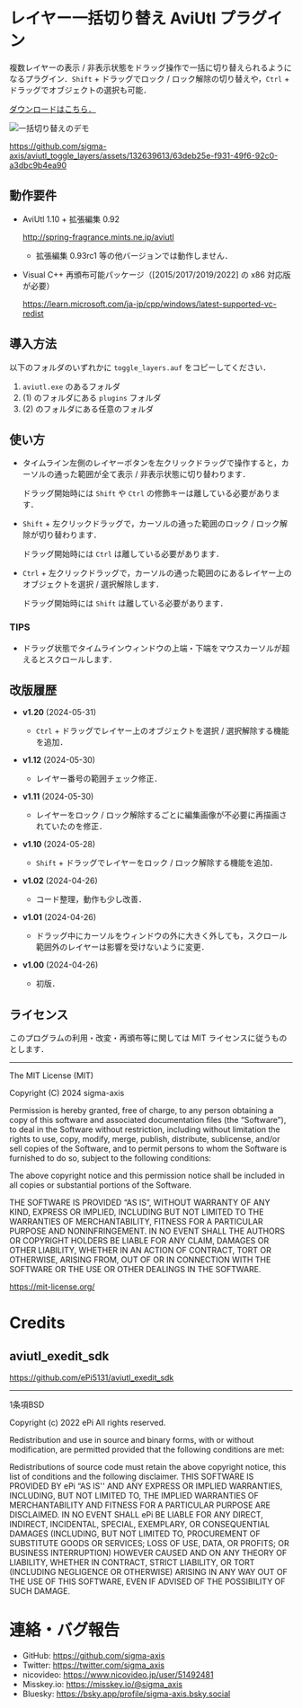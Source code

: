# レイヤー一括切り替え AviUtl プラグイン

複数レイヤーの表示 / 非表示状態をドラッグ操作で一括に切り替えられるようになるプラグイン．`Shift` + ドラッグでロック / ロック解除の切り替えや，`Ctrl` + ドラッグでオブジェクトの選択も可能．

[ダウンロードはこちら．](https://github.com/sigma-axis/aviutl_toggle_layers/releases)

![一括切り替えのデモ](https://github.com/sigma-axis/aviutl_toggle_layers/assets/132639613/dc4cd6d3-e295-47d8-be84-5ae6653b494f)

https://github.com/sigma-axis/aviutl_toggle_layers/assets/132639613/63deb25e-f931-49f6-92c0-a3dbc9b4ea90

## 動作要件

- AviUtl 1.10 + 拡張編集 0.92

  http://spring-fragrance.mints.ne.jp/aviutl

  - 拡張編集 0.93rc1 等の他バージョンでは動作しません．

- Visual C++ 再頒布可能パッケージ（\[2015/2017/2019/2022\] の x86 対応版が必要）

  https://learn.microsoft.com/ja-jp/cpp/windows/latest-supported-vc-redist

## 導入方法

以下のフォルダのいずれかに `toggle_layers.auf` をコピーしてください．

1. `aviutl.exe` のあるフォルダ
1. (1) のフォルダにある `plugins` フォルダ
1. (2) のフォルダにある任意のフォルダ

## 使い方

- タイムライン左側のレイヤーボタンを左クリックドラッグで操作すると，カーソルの通った範囲が全て表示 / 非表示状態に切り替わります．

  ドラッグ開始時には `Shift` や `Ctrl` の修飾キーは離している必要があります．

- `Shift` + 左クリックドラッグで，カーソルの通った範囲のロック / ロック解除が切り替わります．

  ドラッグ開始時には `Ctrl` は離している必要があります．

- `Ctrl` + 左クリックドラッグで，カーソルの通った範囲のにあるレイヤー上のオブジェクトを選択 / 選択解除します．

  ドラッグ開始時には `Shift` は離している必要があります．

### TIPS

- ドラッグ状態でタイムラインウィンドウの上端・下端をマウスカーソルが超えるとスクロールします．


## 改版履歴

- **v1.20** (2024-05-31)

  - `Ctrl` + ドラッグでレイヤー上のオブジェクトを選択 / 選択解除する機能を追加．

- **v1.12** (2024-05-30)

  - レイヤー番号の範囲チェック修正．

- **v1.11** (2024-05-30)

  - レイヤーをロック / ロック解除するごとに編集画像が不必要に再描画されていたのを修正．

- **v1.10** (2024-05-28)

  - `Shift` + ドラッグでレイヤーをロック / ロック解除する機能を追加．

- **v1.02** (2024-04-26)

  - コード整理，動作も少し改善．

- **v1.01** (2024-04-26)

  - ドラッグ中にカーソルをウィンドウの外に大きく外しても，スクロール範囲外のレイヤーは影響を受けないように変更．

- **v1.00** (2024-04-26)

  - 初版．

## ライセンス

このプログラムの利用・改変・再頒布等に関しては MIT ライセンスに従うものとします．

---

The MIT License (MIT)

Copyright (C) 2024 sigma-axis

Permission is hereby granted, free of charge, to any person obtaining a copy of this software and associated documentation files (the “Software”), to deal in the Software without restriction, including without limitation the rights to use, copy, modify, merge, publish, distribute, sublicense, and/or sell copies of the Software, and to permit persons to whom the Software is furnished to do so, subject to the following conditions:

The above copyright notice and this permission notice shall be included in all copies or substantial portions of the Software.

THE SOFTWARE IS PROVIDED “AS IS”, WITHOUT WARRANTY OF ANY KIND, EXPRESS OR IMPLIED, INCLUDING BUT NOT LIMITED TO THE WARRANTIES OF MERCHANTABILITY, FITNESS FOR A PARTICULAR PURPOSE AND NONINFRINGEMENT. IN NO EVENT SHALL THE AUTHORS OR COPYRIGHT HOLDERS BE LIABLE FOR ANY CLAIM, DAMAGES OR OTHER LIABILITY, WHETHER IN AN ACTION OF CONTRACT, TORT OR OTHERWISE, ARISING FROM, OUT OF OR IN CONNECTION WITH THE SOFTWARE OR THE USE OR OTHER DEALINGS IN THE SOFTWARE.

https://mit-license.org/


#  Credits

##  aviutl_exedit_sdk

https://github.com/ePi5131/aviutl_exedit_sdk

---

1条項BSD

Copyright (c) 2022
ePi All rights reserved.

Redistribution and use in source and binary forms, with or without modification, are permitted provided that the following conditions are met:

Redistributions of source code must retain the above copyright notice, this list of conditions and the following disclaimer.
THIS SOFTWARE IS PROVIDED BY ePi “AS IS'' AND ANY EXPRESS OR IMPLIED WARRANTIES, INCLUDING, BUT NOT LIMITED TO, THE IMPLIED WARRANTIES OF MERCHANTABILITY AND FITNESS FOR A PARTICULAR PURPOSE ARE DISCLAIMED. IN NO EVENT SHALL ePi BE LIABLE FOR ANY DIRECT, INDIRECT, INCIDENTAL, SPECIAL, EXEMPLARY, OR CONSEQUENTIAL DAMAGES (INCLUDING, BUT NOT LIMITED TO, PROCUREMENT OF SUBSTITUTE GOODS OR SERVICES; LOSS OF USE, DATA, OR PROFITS; OR BUSINESS INTERRUPTION) HOWEVER CAUSED AND ON ANY THEORY OF LIABILITY, WHETHER IN CONTRACT, STRICT LIABILITY, OR TORT (INCLUDING NEGLIGENCE OR OTHERWISE) ARISING IN ANY WAY OUT OF THE USE OF THIS SOFTWARE, EVEN IF ADVISED OF THE POSSIBILITY OF SUCH DAMAGE.

#  連絡・バグ報告

- GitHub: https://github.com/sigma-axis
- Twitter: https://twitter.com/sigma_axis
- nicovideo: https://www.nicovideo.jp/user/51492481
- Misskey.io: https://misskey.io/@sigma_axis
- Bluesky: https://bsky.app/profile/sigma-axis.bsky.social
